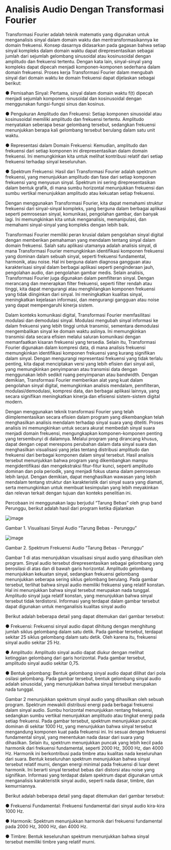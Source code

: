 # Analisis Audio Dengan Transformasi Fourier

Transformasi Fourier adalah teknik matematis yang digunakan untuk menganalisis sinyal dalam domain waktu dan mentransformasikannya ke domain frekuensi. Konsep dasarnya didasarkan pada gagasan bahwa setiap sinyal kompleks dalam domain waktu dapat direpresentasikan sebagai jumlah dari sejumlah gelombang sinusoidal atau kosinusoidal dengan amplitudo dan frekuensi tertentu. Dengan kata lain, sinyal-sinyal yang kompleks dapat dipecah menjadi komponen-komponen sederhana dalam domain frekuensi. Proses kerja Transformasi Fourier dalam mengubah sinyal dari domain waktu ke domain frekuensi dapat dijelaskan sebagai berikut:

● Pemisahan Sinyal: Pertama, sinyal dalam domain waktu f(t) dipecah menjadi sejumlah komponen sinusoidal dan kosinusoidal dengan menggunakan fungsi-fungsi sinus dan kosinus.

● Pengukuran Amplitudo dan Frekuensi: Setiap komponen sinusoidal atau kosinusoidal memiliki amplitudo dan frekuensi tertentu. Amplitudo menyatakan seberapa besar gelombang tersebut, sedangkan frekuensi menunjukkan berapa kali gelombang tersebut berulang dalam satu unit waktu.

● Representasi dalam Domain Frekuensi: Kemudian, amplitudo dan frekuensi dari setiap komponen ini direpresentasikan dalam domain frekuensi. Ini memungkinkan kita untuk melihat kontribusi relatif dari setiap frekuensi terhadap sinyal keseluruhan.

● Spektrum Frekuensi: Hasil dari Transformasi Fourier adalah spektrum frekuensi, yang menunjukkan amplitudo dan fase dari setiap komponen frekuensi yang menyusun sinyal. Spektrum ini sering direpresentasikan dalam bentuk grafik, di mana sumbu horizontal menunjukkan frekuensi dan sumbu vertikal menunjukkan amplitudo atau kekuatan setiap frekuensi.

Dengan menggunakan Transformasi Fourier, kita dapat memahami struktur frekuensi dari sinyal-sinyal kompleks, yang berguna dalam berbagai aplikasi seperti pemrosesan sinyal, komunikasi, pengolahan gambar, dan banyak lagi. Ini memungkinkan kita untuk menganalisis, memanipulasi, dan memahami sinyal-sinyal yang kompleks dengan lebih baik.

Transformasi Fourier memiliki peran krusial dalam pengolahan sinyal digital dengan memberikan pemahaman yang mendalam tentang sinyal dalam domain frekuensi. Salah satu aplikasi utamanya adalah analisis sinyal, di mana Transformasi Fourier memungkinkan identifikasi komponen frekuensi yang dominan dalam sebuah sinyal, seperti frekuensi fundamental, harmonik, atau noise. Hal ini berguna dalam diagnosa gangguan atau karakterisasi sinyal dalam berbagai aplikasi seperti penginderaan jauh, pengolahan audio, dan pengolahan gambar medis. Selain analisis, Transformasi Fourier juga digunakan dalam pemfilteran sinyal. Dengan merancang dan menerapkan filter frekuensi, seperti filter rendah atau tinggi, kita dapat mengurangi atau menghilangkan komponen frekuensi yang tidak diinginkan dari sinyal. Ini meningkatkan kualitas sinyal, meningkatkan kejelasan informasi, dan mengurangi gangguan atau noise yang dapat mempengaruhi kinerja sistem.

Dalam konteks komunikasi digital, Transformasi Fourier memfasilitasi modulasi dan demodulasi sinyal. Modulasi mengubah sinyal informasi ke dalam frekuensi yang lebih tinggi untuk transmisi, sementara demodulasi mengembalikan sinyal ke domain waktu aslinya. Ini memungkinkan transmisi data secara efisien melalui saluran komunikasi dengan memanfaatkan kisaran frekuensi yang tersedia. Selain itu, Transformasi Fourier digunakan dalam kompresi data, di mana analisis frekuensi memungkinkan identifikasi komponen frekuensi yang kurang signifikan dalam sinyal. Dengan mengurangi representasi frekuensi yang tidak terlalu penting, kita dapat menciptakan versi yang lebih efisien dari sinyal asli, yang memungkinkan penyimpanan atau transmisi data dengan menggunakan lebih sedikit ruang penyimpanan atau bandwidth. Dengan demikian, Transformasi Fourier memberikan alat yang kuat dalam pengolahan sinyal digital, memungkinkan analisis mendalam, pemfilteran, modulasi/demodulasi, kompresi data, dan berbagai aplikasi lainnya, yang secara signifikan meningkatkan kinerja dan efisiensi sistem-sistem digital modern.

Dengan menggunakan teknik transformasi Fourier yang telah diimplementasikan secara efisien dalam program yang dikembangkan telah menghasilkan analisis mendalam terhadap sinyal suara yang diteliti. Proses analisis ini memungkinkan untuk secara akurat membedah sinyal suara menjadi domain frekuensi, mengungkapkan komponen-komponen penting yang tersembunyi di dalamnya. Melalui program yang dirancang khusus, dapat dengan cepat merespons perubahan dalam data sinyal suara dan menghasilkan visualisasi yang jelas tentang distribusi amplitudo dan frekuensi dari berbagai komponen dalam sinyal tersebut. Hasil analisis tersebut menunjukkan bahwa program yang dikembangkan mampu mengidentifikasi dan mengekstraksi fitur-fitur kunci, seperti amplitudo dominan dan pola periodik, yang menjadi fokus utama dalam pemrosesan lebih lanjut. Dengan demikian, dapat menghasilkan wawasan yang lebih mendalam tentang struktur dan karakteristik dari sinyal suara yang diamati, serta memungkinkan untuk membuat kesimpulan yang lebih meyakinkan dan relevan terkait dengan tujuan dan konteks penelitian ini.

Percobaan ini menggunakan lagu berjudul “Tarung Bebas” oleh grup band Perunggu, berikut adalah hasil dari program ketika dijalankan

![image](https://github.com/ArthurGregorius/ProyekPerkuliahan/assets/147962819/530ffb29-f0f5-4880-99b9-eedf7043d74a)

Gambar 1. Visualisasi Sinyal Audio “Tarung Bebas - Perunggu”


![image](https://github.com/ArthurGregorius/ProyekPerkuliahan/assets/147962819/2e106ae7-377c-4d01-9728-46be656ef886)

Gambar 2. Spektrum Frekuensi Audio “Tarung Bebas - Perunggu”


Gambar 1 di atas menunjukkan visualisasi sinyal audio yang dihasilkan oleh program. Sinyal audio tersebut direpresentasikan sebagai gelombang yang berosilasi di atas dan di bawah garis horizontal. Amplitudo gelombang menunjukkan kekuatan sinyal, sedangkan frekuensi gelombang menunjukkan seberapa sering siklus gelombang berulang. Pada gambar tersebut, terlihat bahwa sinyal audio memiliki frekuensi yang relatif konstan. Hal ini menunjukkan bahwa sinyal tersebut merupakan nada tunggal. Amplitudo sinyal juga relatif konstan, yang menunjukkan bahwa sinyal tersebut tidak terdistorsi. Informasi yang terdapat dalam gambar tersebut dapat digunakan untuk menganalisis kualitas sinyal audio

Berikut adalah beberapa detail yang dapat ditemukan dari gambar tersebut:

● Frekuensi: Frekuensi sinyal audio dapat dihitung dengan menghitung jumlah siklus gelombang dalam satu detik. Pada gambar tersebut, terdapat sekitar 25 siklus gelombang dalam satu detik. Oleh karena itu, frekuensi sinyal audio sekitar 25 Hz.

● Amplitudo: Amplitudo sinyal audio dapat diukur dengan melihat ketinggian gelombang dari garis horizontal. Pada gambar tersebut, amplitudo sinyal audio sekitar 0,75.

● Bentuk gelombang: Bentuk gelombang sinyal audio dapat dilihat dari pola osilasi gelombang. Pada gambar tersebut, bentuk gelombang sinyal audio adalah sinusoidal, yang menunjukkan bahwa sinyal tersebut merupakan nada tunggal.

Gambar 2 menunjukkan spektrum sinyal audio yang dihasilkan oleh sebuah program. Spektrum mewakili distribusi energi pada berbagai frekuensi dalam sinyal audio. Sumbu horizontal menunjukkan rentang frekuensi, sedangkan sumbu vertikal menunjukkan amplitudo atau tingkat energi pada setiap frekuensi. Pada gambar tersebut, spektrum menunjukkan puncak dominan di sekitar 1000 Hz, yang menunjukkan bahwa sinyal tersebut mengandung komponen kuat pada frekuensi ini. Ini sesuai dengan frekuensi fundamental sinyal, yang menentukan nada dasar dari suara yang dihasilkan. Selain itu, spektrum menunjukkan puncak yang lebih kecil pada harmonik dari frekuensi fundamental, seperti 2000 Hz, 3000 Hz, dan 4000 Hz. Harmonik ini berkontribusi pada timbre atau kualitas nada keseluruhan dari suara. Bentuk keseluruhan spektrum menunjukkan bahwa sinyal tersebut relatif murni, dengan energi minimal pada frekuensi di luar deret harmonik. Ini berarti sinyal tersebut bebas dari distorsi atau noise yang signifikan. Informasi yang terdapat dalam spektrum dapat digunakan untuk menganalisis karakteristik sinyal audio, seperti nada dasar, timbre, dan kemurniannya.

Berikut adalah beberapa detail yang dapat ditemukan dari gambar tersebut:

● Frekuensi Fundamental: Frekuensi fundamental dari sinyal audio kira-kira 1000 Hz.

● Harmonik: Spektrum menunjukkan harmonik dari frekuensi fundamental pada 2000 Hz, 3000 Hz, dan 4000 Hz.

● Timbre: Bentuk keseluruhan spektrum menunjukkan bahwa sinyal tersebut memiliki timbre yang relatif murni.

